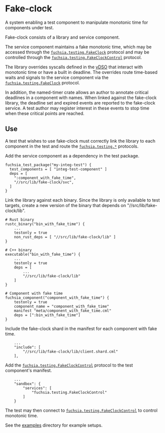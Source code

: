 # Fake-clock

A system enabling a test component to manipulate monotonic time for components
under test.

Fake-clock consists of a library and service component.

The service component maintains a fake monotonic time, which may be accessed
through the [`fuchsia.testing.FakeClock`][fidl] protocol and may be controlled
through the [`fuchsia.testing.FakeClockControl`][fidl] protocol.

The library overrides syscalls defined in the
[vDSO][vdso] that interact with monotonic time or
have a built in deadline. The overrides route time-based waits and signals to
the service component via the [`fuchsia.testing.FakeClock`][fidl] protocol.

In addition, the named-timer crate allows an author to annotate critical
deadlines in a component with names. When linked against the fake-clock
library, the deadline set and expired events are reported to the fake-clock
service. A test author may register interest in these events to stop time when
these critical points are reached.

## Use

A test that wishes to use fake-clock must correctly link the library to each
component in the test and route the [`fuchsia.testing.*`][fidl] protocols.

Add the service component as a dependency in the test package.
```
fuchsia_test_package("my-integ-test") {
  test_components = [ "integ-test-component" ]
  deps = [
    ":component_with_fake_time",
    "//src/lib/fake-clock/svc",
  ]
}
```

Link the library against each binary. Since the library is only available to
test targets, create a new version of the binary that depends on
"//src/lib/fake-clock/lib".
```
# Rust binary
rustc_binary("bin_with_fake_time") {
    ...
    testonly = true
    non_rust_deps = [ "//src/lib/fake-clock/lib" ]
}

# C++ binary
executable("bin_with_fake_time") {
    ...
    testonly = true
    deps = [
        ...
        "//src/lib/fake-clock/lib"
    ]
}

# Component with fake time
fuchsia_component("component_with_fake_time") {
    testonly = true
    component_name = "component_with_fake_time"
    manifest "meta/component_with_fake_time.cml"
    deps = [":bin_with_fake_time"]
}
```

Include the fake-clock shard in the manifest for each component with fake time.
```
    ...
    "include": [
        "//src/lib/fake-clock/lib/client.shard.cml"
    ],
```

Add the [`fuchsia.testing.FakeClockControl`][fidl] protocol to the test
component's manifest.
```
    ...
    "sandbox": {
        "services": [
            "fuchsia.testing.FakeClockControl"
        ]
    }
```

The test may then connect to
[`fuchsia.testing.FakeClockControl`][fidl] to control monotonic time.

See the [examples][examples] directory for example setups.

[vdso]: /docs/concepts/kernel/vdso.md
[fidl]: fidl/fake_clock.fidl
[examples]: examples/
